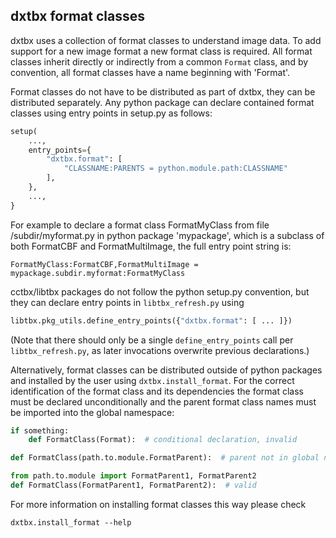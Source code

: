 ## dxtbx format classes

dxtbx uses a collection of format classes to understand image data.
To add support for a new image format a new format class is required.
All format classes inherit directly or indirectly from a common `Format`
class, and by convention, all format classes have a name beginning with 'Format'.

Format classes do not have to be distributed as part of dxtbx, they
can be distributed separately. Any python package can declare contained
format classes using entry points in setup.py as follows:

```python
setup(
    ...,
    entry_points={
        "dxtbx.format": [
            "CLASSNAME:PARENTS = python.module.path:CLASSNAME"
        ],
    },
    ...,
}
```
For example to declare a format class FormatMyClass from file
/subdir/myformat.py in python package 'mypackage', which is a subclass
of both FormatCBF and FormatMultiImage, the full entry point string is:

    FormatMyClass:FormatCBF,FormatMultiImage = mypackage.subdir.myformat:FormatMyClass

cctbx/libtbx packages do not follow the python setup.py convention, but they
can declare entry points in `libtbx_refresh.py` using
```python
libtbx.pkg_utils.define_entry_points({"dxtbx.format": [ ... ]})
```
(Note that there should only be a single `define_entry_points` call per
`libtbx_refresh.py`, as later invocations overwrite previous declarations.)

Alternatively, format classes can be distributed outside of python packages
and installed by the user using `dxtbx.install_format`. For the correct identification
of the format class and its dependencies the format class must be declared
unconditionally and the parent format class names must be imported into the
global namespace:
```python
if something:
    def FormatClass(Format):  # conditional declaration, invalid

def FormatClass(path.to.module.FormatParent):  # parent not in global namespace, invalid

from path.to.module import FormatParent1, FormatParent2
def FormatClass(FormatParent1, FormatParent2):  # valid
```
For more information on installing format classes this way please check
```
dxtbx.install_format --help
```

